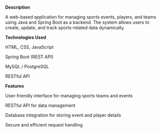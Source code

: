 **Description**

A web-based application for managing sports events, players, and teams using Java and Spring Boot as a backend. The system allows users to create, update, and track sports-related data dynamically.

**Technologies Used**

HTML, CSS, JavaScript

Spring Boot (REST API)

MySQL / PostgreSQL

RESTful API

**Features**

User-friendly interface for managing sports teams and events

RESTful API for data management

Database integration for storing event and player details

Secure and efficient request handling
